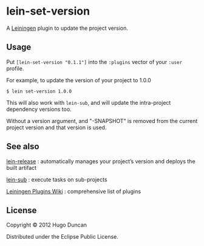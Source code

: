 # lein-set-version

A [Leiningen](https://github.com/technomancy/leiningen) plugin to update the
project version.

## Usage

Put `[lein-set-version "0.1.1"]` into the `:plugins` vector of your `:user`
profile.

For example, to update the version of your project to 1.0.0

    $ lein set-version 1.0.0

This will also work with `lein-sub`, and will update the intra-project
dependency versions too.

Without a version argument, and "-SNAPSHOT" is removed from the current project
version and that version is used.

## See also

[lein-release](https://github.com/relaynetwork/lein-release)
: automatically manages your project’s version and deploys the built artifact

[lein-sub](https://github.com/kumarshantanu/lein-sub)
: execute tasks on sub-projects

[Leiningen Plugins Wiki](https://github.com/technomancy/leiningen/wiki/Plugins)
: comprehensive list of plugins

## License

Copyright © 2012 Hugo Duncan

Distributed under the Eclipse Public License.
